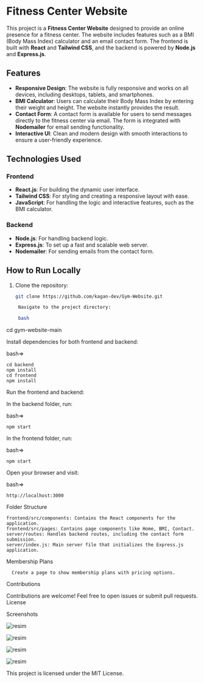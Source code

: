 # Fitness Center Website

This project is a **Fitness Center Website** designed to provide an online presence for a fitness center. The website includes features such as a BMI (Body Mass Index) calculator and an email contact form. The frontend is built with **React** and **Tailwind CSS**, and the backend is powered by **Node.js** and **Express.js**.

## Features

- **Responsive Design**: The website is fully responsive and works on all devices, including desktops, tablets, and smartphones.
- **BMI Calculator**: Users can calculate their Body Mass Index by entering their weight and height. The website instantly provides the result.
- **Contact Form**: A contact form is available for users to send messages directly to the fitness center via email. The form is integrated with **Nodemailer** for email sending functionality.
- **Interactive UI**: Clean and modern design with smooth interactions to ensure a user-friendly experience.

## Technologies Used

### Frontend
- **React.js**: For building the dynamic user interface.
- **Tailwind CSS**: For styling and creating a responsive layout with ease.
- **JavaScript**: For handling the logic and interactive features, such as the BMI calculator.

### Backend
- **Node.js**: For handling backend logic.
- **Express.js**: To set up a fast and scalable web server.
- **Nodemailer**: For sending emails from the contact form.

## How to Run Locally

1. Clone the repository:

   ```bash
   git clone https://github.com/kagan-dev/Gym-Website.git

    Navigate to the project directory:

    bash

cd gym-website-main

Install dependencies for both frontend and backend:

bash=>

    cd backend
    npm install
    cd frontend
    npm install

Run the frontend and backend:

In the backend folder, run:

bash=>

    npm start

In the frontend folder, run:

bash=>

    npm start

Open your browser and visit:

bash=>

    http://localhost:3000

Folder Structure

    frontend/src/components: Contains the React components for the application.
    frontend/src/pages: Contains page components like Home, BMI, Contact.
    server/routes: Handles backend routes, including the contact form submission.
    server/index.js: Main server file that initializes the Express.js application.

Membership Plans 
      
      Create a page to show membership plans with pricing options.

Contributions

Contributions are welcome! Feel free to open issues or submit pull requests.
License

Screenshots

![resim](https://github.com/user-attachments/assets/e608c52b-b136-4c40-b6a9-bd12eb538af6)

![resim](https://github.com/user-attachments/assets/d7f0d687-0d5e-4b62-a2ef-50bdda90c9fe)

![resim](https://github.com/user-attachments/assets/85fc3ac5-76a1-4bde-9249-62e0a1fb8a51)

![resim](https://github.com/user-attachments/assets/6be13b72-30b9-4cbc-8183-c89db548aef6)

This project is licensed under the MIT License.
